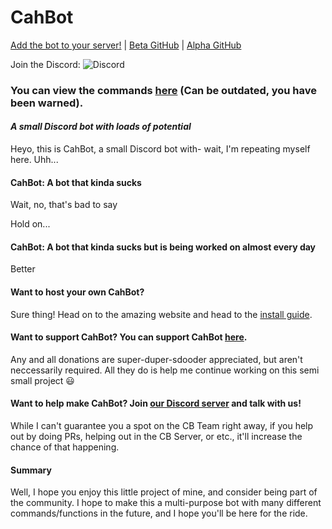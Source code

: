# CahBot

[Add the bot to your server!](https://goo.gl/ttNED9) |
[Beta GitHub](https://github.com/Cahbots/cahbot-beta) |
[Alpha GitHub](https://github.com/cahbots/cahbot-alpha)

Join the Discord: ![Discord](https://discordapp.com/api/guilds/252196054101917696/widget.png)  

### You can view the commands [here](http://ruby.cahbot.pro/commands) (Can be outdated, you have been warned).

#### ***A small Discord bot with loads of potential***

Heyo, this is CahBot, a small Discord bot with- wait, I'm repeating myself here. Uhh...

#### **CahBot:** A bot that kinda sucks

Wait, no, that's bad to say

Hold on...

#### **CahBot:** A bot that kinda sucks but is being worked on almost every day

Better

#### **Want to host your own CahBot?**

Sure thing! Head on to the amazing website and head to the [install guide](http://ruby.cahbot.pro).

#### **Want to support CahBot?** You can support CahBot [here](https://goo.gl/QBvB7N).

Any and all donations are super-duper-sdooder appreciated, but aren't neccessarily required. All they do is help me continue working on this semi small project :smiley:

#### **Want to help make CahBot?** Join [our Discord server](https://goo.gl/02ZRK5) and talk with us!

While I can't guarantee you a spot on the CB Team right away, if you help out by doing PRs, helping out in the CB Server, or etc., it'll increase the chance of that happening.

#### **Summary**

Well, I hope you enjoy this little project of mine, and consider being part of the community. I hope to make this a multi-purpose bot with many different commands/functions in the future, and I hope you'll be here for the ride.
